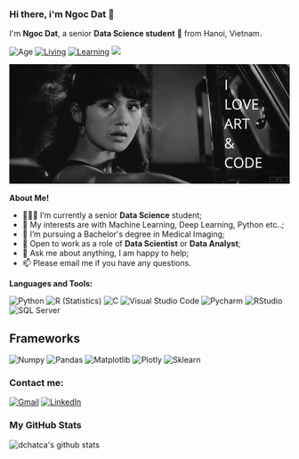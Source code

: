 ### Hi there, i'm Ngoc Dat 👋

I'm **Ngoc Dat**, a senior **Data Science student** 🚀 from Hanoi, Vietnam.

![Age](https://img.shields.io/badge/age-20-blue)
[![Living](https://img.shields.io/badge/Living-Hanoi%2C%20Vietnam-blue)](https://en.wikipedia.org/wiki/Hanoi)
[![Learning](https://img.shields.io/badge/Learning%20at-National%20Economics%20University-blue)](https://en.neu.edu.vn/)
![](https://komarev.com/ghpvc/?username=dchatca&color=brightgreen&style=flat)

<p align="right">
  <img src="https://github.com/kinoute/kinoute/blob/master/images/output.gif?raw=true" />
</p>

**About Me!**

- 👨🏽‍💻 I’m currently a senior **Data Science** student; 
- 🤔 My interests are with Machine Learning, Deep Learning, Python etc..;
- 📝 I’m pursuing a Bachelor's degree in Medical Imaging;
- 💼 Open to work as a role of **Data Scientist** or **Data Analyst**;
- 💬 Ask me about anything, I am happy to help;
- 📫 Please email me if you have any questions.


**Languages and Tools:**  

![Python](https://img.shields.io/badge/-Python-333333?style=flat&logo=python)
![R (Statistics)](https://img.shields.io/badge/-R-333333?style=flat&logo=R&logoColor=276DC3)
![C](https://img.shields.io/badge/-C-333333?style=flat&logo=C%2B%2B&logoColor=00599C)
![Visual Studio Code](https://img.shields.io/badge/-Visual%20Studio%20Code-333333?style=flat&logo=visual-studio-code&logoColor=007ACC)
![Pycharm](http://img.shields.io/badge/-Pycharm-49e031.svg?style=flat&logo=Pycharm)
![RStudio](https://img.shields.io/badge/-RStudio-333333?style=flat&logo=rstudio)
![SQL Server](https://img.shields.io/badge/-SQL-1d586e.svg?style=flat&logo=SQL)

## Frameworks
![Numpy](https://img.shields.io/badge/-Numpy-55a2e0.svg?style=flat&logo=Numpy)
![Pandas](https://img.shields.io/badge/-Pandas-5d4296.svg?style=flat&logo=Pandas)
![Matplotlib](https://img.shields.io/badge/-Matplotlib-fca862.svg?style=flat&logo=matplotlib)
![Plotly](https://img.shields.io/badge/Plotly-fca862.svg?style=flat&logo=plotly&logoColor=white)
![Sklearn](https://img.shields.io/badge/-Sklearn-d6882f.svg?style=flat&logo=Scikit-learn)

### Contact me:

[![Gmail](https://img.shields.io/badge/-GMAIL-D14836?style=for-the-badge&logo=gmail&logoColor=white)](mailto:nguyenngocdat10052016@gmail.com)
[![LinkedIn](https://img.shields.io/badge/-LINKEDIN-0077B5?style=for-the-badge&logo=linkedin&logoColor=white)](https://www.linkedin.com/in/dat-nguyen-ngoc-48a803232/)


### My GitHub Stats
![dchatca's github stats](https://github-readme-stats.vercel.app/api?username=dchatca&show_icons=true&hide_border=true)



